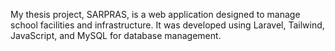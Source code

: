 My thesis project, SARPRAS, is a web application designed to manage school facilities and infrastructure. It was developed using Laravel, Tailwind, JavaScript, and MySQL for database management.
